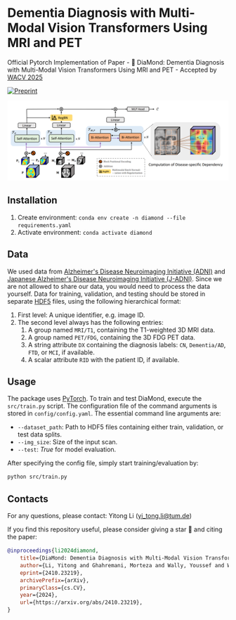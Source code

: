 # Dementia Diagnosis with Multi-Modal Vision Transformers Using MRI and PET

Official Pytorch Implementation of Paper - 💎 DiaMond: Dementia Diagnosis with Multi-Modal Vision Transformers Using MRI and PET - Accepted by [WACV 2025](https://wacv2025.thecvf.com/)

[![Preprint](https://img.shields.io/badge/arXiv-2303.07717-b31b1b)](https://arxiv.org/abs/2410.23219)

<p align="center">
  <img src="img/arch.png" />
</p>

## Installation

1. Create environment: `conda env create -n diamond --file requirements.yaml`
2. Activate environment: `conda activate diamond`

## Data

We used data from [Alzheimer's Disease Neuroimaging Initiative (ADNI)](https://adni.loni.usc.edu/) and [Japanese Alzheimer's Disease Neuroimaging Initiative (J-ADNI)](https://pubmed.ncbi.nlm.nih.gov/29753531/). Since we are not allowed to share our data, you would need to process the data yourself. Data for training, validation, and testing should be stored in separate [HDF5](https://en.wikipedia.org/wiki/Hierarchical_Data_Format) files, using the following hierarchical format:

1. First level: A unique identifier, e.g. image ID.
2. The second level always has the following entries:
    1. A group named `MRI/T1`, containing the T1-weighted 3D MRI data.
    2. A group named `PET/FDG`, containing the 3D FDG PET data.
    3. A string attribute `DX` containing the diagnosis labels: `CN`, `Dementia/AD`, `FTD`, or `MCI`, if available.
    4. A scalar attribute `RID` with the patient ID, if available.

## Usage

The package uses [PyTorch](https://pytorch.org). To train and test DiaMond, execute the `src/train.py` script. 
The configuration file of the command arguments is stored in `config/config.yaml`.
The essential command line arguments are:

  - `--dataset_path`: Path to HDF5 files containing either train, validation, or test data splits.
  - `--img_size`: Size of the input scan.
  - `--test`: *True* for model evaluation.


After specifying the config file, simply start training/evaluation by:
```bash
python src/train.py
```

## Contacts

For any questions, please contact: Yitong Li (yi_tong.li@tum.de)


If you find this repository useful, please consider giving a star 🌟 and citing the paper:

```bibtex
@inproceedings{li2024diamond,
    title={DiaMond: Dementia Diagnosis with Multi-Modal Vision Transformers Using MRI and PET},
    author={Li, Yitong and Ghahremani, Morteza and Wally, Youssef and Wachinger, Christian},
    eprint={2410.23219},
    archivePrefix={arXiv},
    primaryClass={cs.CV},
    year={2024},
    url={https://arxiv.org/abs/2410.23219},
}
```